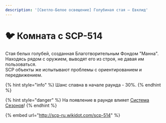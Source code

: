 ```yaml
---
description: '[Светло-Белое освещение] Голубиная стая – Евклид'
---
```


# 🐦 Комната с SCP-514

Стая белых голубей, созданная Благотворительным Фондом "Манна".\
Находясь рядом с оружием, выводят его из строя, не давая им пользоваться.\
SCP объекты же испытывают проблемы с ориентированием и передвижением.

{% hint style="info" %}
Шанс спавна в начале раунда - 30%.
{% endhint %}

{% hint style="danger" %}
На появление в раунде влияет [Система Сезонов](../server-systems/seasons-system.md)!
{% endhint %}

{% embed url="http://scp-ru.wikidot.com/scp-514" %}
